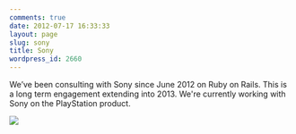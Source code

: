 ```yaml
---
comments: true
date: 2012-07-17 16:33:33
layout: page
slug: sony
title: Sony
wordpress_id: 2660
---
```


We’ve been consulting with Sony since June 2012 on Ruby on Rails. This is a long term engagement extending into 2013. We're currently working with Sony on the PlayStation product.
  



![](http://multunus.com/wp-content/uploads/2012/07/playstation-logo-300x275.png)
